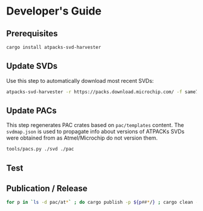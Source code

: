 # Developer's Guide

## Prerequisites
```sh
cargo install atpacks-svd-harvester
```

## Update SVDs
Use this step to automatically download most recent SVDs:
```sh
atpacks-svd-harvester -r https://packs.download.microchip.com/ -f same70 -f sams70 -f samv70 -f samv71 -f samv71-rt -f samrh707 -f samrh71 -d svd -m svdmap.json
```

## Update PACs
This step regenerates PAC crates based on `pac/templates` content. The `svdmap.json` is used to propagate info about versions of ATPACKs SVDs were obtained from as Atmel/Microchip do not version them.
```sh
tools/pacs.py ./svd ./pac
```

## Test
<!-- TODO: Describe how to test it with board examples -->

## Publication / Release
```sh
for p in `ls -d pac/at*` ; do cargo publish -p ${p##*/} ; cargo clean -p ${p##*/} ; done
```
